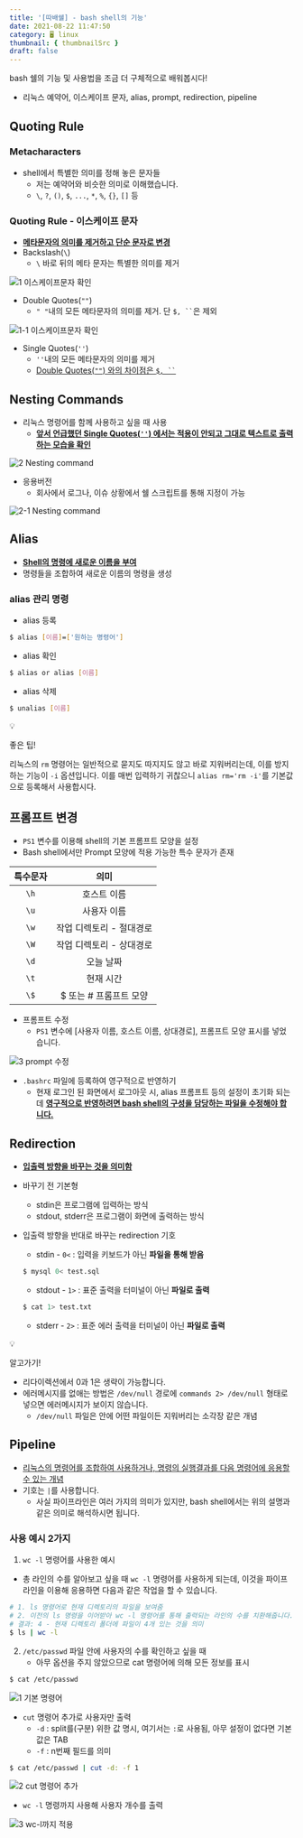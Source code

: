 ```yaml
---
title: '[따배쉘] - bash shell의 기능'
date: 2021-08-22 11:47:50
category: 🖥️ linux
thumbnail: { thumbnailSrc }
draft: false
---
```


bash 쉘의 기능 및 사용법을 조금 더 구체적으로 배워봅시다!

- 리눅스 예약어, 이스케이프 문자, alias, prompt, redirection, pipeline

## Quoting Rule

### Metacharacters

- shell에서 특별한 의미를 정해 놓은 문자들
  - 저는 예약어와 비슷한 의미로 이해했습니다.
  - `\`, `?`, `()`, `$`, `...`, `*`, `%`, `{}`, `[]` 등

### Quoting Rule - 이스케이프 문자

- <u>**메타문자의 의미를 제거하고 단순 문자로 변경**</u>
- Backslash(`\`)
  - `\` 바로 뒤의 메타 문자는 특별한 의미를 제거

![1  이스케이프문자 확인](https://user-images.githubusercontent.com/66216102/130340208-186382c3-7992-4b98-aef3-9c638f40bbf6.JPG)

- Double Quotes(`""`)
  - `" "`내의 모든 메타문자의 의미를 제거. 단 ` $, `` `은 제외

![1-1  이스케이프문자 확인](https://user-images.githubusercontent.com/66216102/130340210-18b67b22-8b08-424b-8c03-66fa68890c3f.JPG)

- Single Quotes(`''`)
  - `''`내의 모든 메타문자의 의미를 제거
  - <u>Double Quotes(`""`) 와의 차이점은 ` $, `` `</u>

## Nesting Commands

- 리눅스 명령어를 함께 사용하고 싶을 때 사용
  - **<u>앞서 언급했던 Single Quotes(`''`) 에서는 적용이 안되고 그대로 텍스트로 출력하는 모습을 확인</u>**

![2  Nesting command](https://user-images.githubusercontent.com/66216102/130340211-50830304-a698-4dc4-b585-2bc2a2ac5c0a.JPG)

- 응용버전
  - 회사에서 로그나, 이슈 상황에서 쉘 스크립트를 통해 지정이 가능

![2-1  Nesting command](https://user-images.githubusercontent.com/66216102/130340212-76167bdf-d2eb-497b-9886-601a1e140dc3.JPG)

## Alias

- <u>**Shell의 명령에 새로운 이름을 부여**</u>
- 명령들을 조합하여 새로운 이름의 명령을 생성

### alias 관리 명령

- alias 등록

```bash
$ alias [이름]=['원하는 명령어']
```

- alias 확인

```bash
$ alias or alias [이름]
```

- alias 삭제

```bash
$ unalias [이름]
```

<div class="quote-block">
<div class="quote-block__emoji">💡</div>
<div class="quote-block__content" markdown=1>

좋은 팁!

리눅스의 `rm` 명령어는 일반적으로 묻지도 따지지도 않고 바로 지워버리는데, 이를 방지하는 기능이 `-i` 옵션입니다. 이를 매번 입력하기 귀찮으니 `alias rm='rm -i'`를 기본값으로 등록해서 사용합시다.

</div>
</div>

## 프롬프트 변경

- `PS1` 변수를 이용해 shell의 기본 프롬프트 모양을 설정
- Bash shell에서만 Prompt 모양에 적용 가능한 특수 문자가 존재

| 특수문자 |           의미           |
| :------: | :----------------------: |
|   `\h`   |       호스트 이름        |
|   `\u`   |       사용자 이름        |
|   `\w`   | 작업 디렉토리 - 절대경로 |
|   `\W`   | 작업 디렉토리 - 상대경로 |
|   `\d`   |        오늘 날짜         |
|   `\t`   |        현재 시간         |
|   `\$`   | \$ 또는 # 프롬프트 모양  |

- 프롬프트 수정
  - `PS1` 변수에 [사용자 이름, 호스트 이름, 상대경로], 프롬프트 모양 표시를 넣었습니다.

![3  prompt 수정](https://user-images.githubusercontent.com/66216102/130340213-d076ac97-fa4b-4609-b77a-6ebf31bd65c0.JPG)

- `.bashrc` 파일에 등록하여 영구적으로 반영하기
  - 현재 로그인 된 화면에서 로그아웃 시, alias 프롬프트 등의 설정이 초기화 되는데 <u>**영구적으로 반영하려면 bash shell의 구성을 담당하는 파일을 수정해야 합니다.**</u>

## Redirection

- <u>**입출력 방향을 바꾸는 것을 의미함**</u>

- 바꾸기 전 기본형

  - stdin은 프로그램에 입력하는 방식
  - stdout, stderr은 프로그램이 화면에 출력하는 방식

- 입출력 방향을 반대로 바꾸는 redirection 기호

  - stdin - `0<` : 입력을 키보드가 아닌 **파일을 통해 받음**

  ```bash
  $ mysql 0< test.sql
  ```

  - stdout - `1>` : 표준 출력을 터미널이 아닌 **파일로 출력**

  ```bash
  $ cat 1> test.txt
  ```

  - stderr - `2>` : 표준 에러 출력을 터미널이 아닌 **파일로 출력**

<div class="quote-block">
<div class="quote-block__emoji">💡</div>
<div class="quote-block__content" markdown=1>

알고가기!

- 리다이렉션에서 0과 1은 생략이 가능합니다.
- 에러메시지를 없애는 방법은 `/dev/null` 경로에 `commands 2> /dev/null` 형태로 넣으면 에러메시지가 보이지 않습니다.
  - `/dev/null` 파일은 안에 어떤 파일이든 지워버리는 소각장 같은 개념

</div>
</div>

## Pipeline

- <u>리눅스의 명령어를 조합하여 사용하거나, 명령의 실행결과를 다음 명령어에 응용할 수 있는 개념</u>
- 기호는 `|`를 사용합니다.
  - 사실 파이프라인은 여러 가지의 의미가 있지만, bash shell에서는 위의 설명과 같은 의미로 해석하시면 됩니다.

### 사용 예시 2가지

1. `wc -l` 명령어를 사용한 예시

- 총 라인의 수를 알아보고 싶을 때 `wc -l` 명령어를 사용하게 되는데, 이것을 파이프라인을 이용해 응용하면 다음과 같은 작업을 할 수 있습니다.

```bash
# 1. ls 명령어로 현재 디렉토리의 파일을 보여줌
# 2. 이전의 ls 명령을 이어받아 wc -l 명령어를 통해 출력되는 라인의 수를 치환해줍니다.
# 결과: 4 - 현재 디렉토리 폴더에 파일이 4개 있는 것을 의미
$ ls | wc -l
```

2. `/etc/passwd` 파일 안에 사용자의 수를 확인하고 싶을 때
   - 아무 옵션을 주지 않았으므로 cat 명령어에 의해 모든 정보를 표시

```bash
$ cat /etc/passwd
```

![1  기본 명령어](https://user-images.githubusercontent.com/66216102/130341128-14f81e22-1a29-4039-929d-e6a9972a5ab2.JPG)

- `cut` 명령어 추가로 사용자만 출력
  - `-d` : split를(구분) 위한 값 명시, 여기서는 `:`로 사용됨, 아무 설정이 없다면 기본값은 TAB
  - `-f` : n번째 필드를 의미

```bash
$ cat /etc/passwd | cut -d: -f 1
```

![2  cut 명령어 추가](https://user-images.githubusercontent.com/66216102/130341126-81ad4eb8-050b-4da6-b1ae-8a20454d9c01.JPG)

- `wc -l` 명령까지 사용해 사용자 개수를 출력

![3  wc-l까지 적용](https://user-images.githubusercontent.com/66216102/130341127-e51be46e-c6aa-4e24-a807-f791cbd7023e.JPG)
